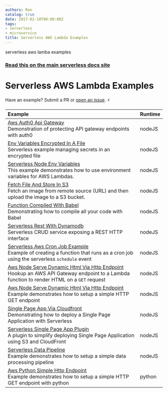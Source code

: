 ```yaml
---
authors: Ron
catalog: true
date: 2017-02-10T00:00:00Z
tags:
- serverless
- microservice
title: Serverless AWS Lambda Examples
---
```


serverless aws lamba examples
<!--more-->

### [Read this on the main serverless docs site](https://www.serverless.com/framework/docs/providers/aws/examples/)


# Serverless AWS Lambda Examples

Have an example? Submit a PR or [open an issue](https://github.com/serverless/examples/issues). ⚡️

| Example | Runtime  |
|:--------------------------- |:-----|
| [Aws Auth0 Api Gateway](https://github.com/serverless/examples/tree/master/aws-node-auth0-custom-authorizers-api) <br/> Demonstration of protecting API gateway endpoints with auth0 | nodeJS |
| [Env Variables Encrypted In A File](https://github.com/serverless/examples/tree/master/aws-node-env-variables-encrypted-in-a-file) <br/> Serverless example managing secrets in an encrypted file | nodeJS |
| [Serverless Node Env Variables](https://github.com/serverless/examples/tree/master/aws-node-env-variables) <br/> This example demonstrates how to use environment variables for AWS Lambdas. | nodeJS |
| [Fetch File And Store In S3](https://github.com/serverless/examples/tree/master/aws-node-fetch-file-and-store-in-s3) <br/> Fetch an image from remote source (URL) and then upload the image to a S3 bucket. | nodeJS |
| [Function Compiled With Babel](https://github.com/serverless/examples/tree/master/aws-node-function-compiled-with-babel) <br/> Demonstrating how to compile all your code with Babel | nodeJS |
| [Serverless Rest With Dynamodb](https://github.com/serverless/examples/tree/master/aws-node-rest-api-with-dynamodb) <br/> Serverless CRUD service exposing a REST HTTP interface | nodeJS |
| [Serverless Aws Cron Job Example](https://github.com/serverless/examples/tree/master/aws-node-scheduled-cron) <br/> Example of creating a function that runs as a cron job using the serverless `schedule` event | nodeJS |
| [Aws Node Serve Dynamic Html Via Http Endpoint](https://github.com/serverless/examples/tree/master/aws-node-serve-dynamic-html-via-http-endpoint) <br/> Hookup an AWS API Gateway endpoint to a Lambda function to render HTML on a `GET` request | nodeJS |
| [Aws Node Serve Dynamic Html Via Http Endpoint](https://github.com/serverless/examples/tree/master/aws-node-simple-http-endpoint) <br/> Example demonstrates how to setup a simple HTTP GET endpoint | nodeJS |
| [Single Page App Via Cloudfront](https://github.com/serverless/examples/tree/master/aws-node-single-page-app-via-cloudfront) <br/> Demonstrating how to deploy a Single Page Application with Serverless | nodeJS |
| [Serverless Single Page App Plugin](https://github.com/serverless/examples/tree/master/aws-node-single-page-app-via-cloudfront/serverless-single-page-app-plugin) <br/> A plugin to simplify deploying Single Page Application using S3 and CloudFront | nodeJS |
| [Serverless Data Pipeline](https://github.com/serverless/examples/tree/master/aws-node-text-analysis-via-sns-post-processing) <br/> Example demonstrates how to setup a simple data processing pipeline | nodeJS |
| [Aws Python Simple Http Endpoint](https://github.com/serverless/examples/tree/master/aws-python-simple-http-endpoint) <br/> Example demonstrates how to setup a simple HTTP GET endpoint with python | python |

